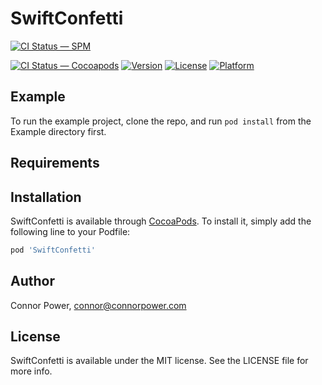 # SwiftConfetti

[![CI Status — SPM](https://github.com/connorpower/SwiftConfetti/workflows/SPM/badge.svg)](https://github.com/connorpower/SwiftConfetti/workflows/SPM)

[![CI Status — Cocoapods](https://github.com/connorpower/SwiftConfetti/workflows/Cocoapods/badge.svg)](https://github.com/connorpower/SwiftConfetti/workflows/Cocoapods)
[![Version](https://img.shields.io/cocoapods/v/SwiftConfetti.svg?style=flat)](https://cocoapods.org/pods/SwiftConfetti)
[![License](https://img.shields.io/cocoapods/l/SwiftConfetti.svg?style=flat)](https://cocoapods.org/pods/SwiftConfetti)
[![Platform](https://img.shields.io/cocoapods/p/SwiftConfetti.svg?style=flat)](https://cocoapods.org/pods/SwiftConfetti)

## Example

To run the example project, clone the repo, and run `pod install` from the Example directory first.

## Requirements

## Installation

SwiftConfetti is available through [CocoaPods](https://cocoapods.org). To install
it, simply add the following line to your Podfile:

```ruby
pod 'SwiftConfetti'
```

## Author

Connor Power, connor@connorpower.com

## License

SwiftConfetti is available under the MIT license. See the LICENSE file for more info.
